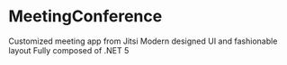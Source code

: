 # MeetingConference
Customized meeting app from Jitsi
Modern designed UI and fashionable layout
Fully composed of .NET 5